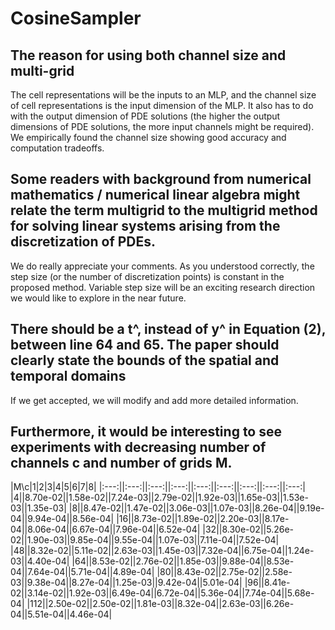 # CosineSampler


## __The reason for using both channel size and multi-grid__<br>
The cell representations will be the inputs to an MLP, and the channel size of cell representations is the input dimension of the MLP. It also has to do with the output dimension of PDE solutions (the higher the output dimensions of PDE solutions, the more input channels might be required). We empirically found the channel size showing good accuracy and computation tradeoffs.

## __Some readers with background from numerical mathematics / numerical linear algebra might relate the term multigrid to the multigrid method for solving linear systems arising from the discretization of PDEs.__<br>
We do really appreciate your comments. As you understood correctly, the step size (or the number of discretization points) is constant in the proposed method. Variable step size will be an exciting research direction we would like to explore in the near future. 

## __There should be a t^, instead of y^ in Equation (2), between line 64 and 65. The paper should clearly state the bounds of the spatial and temporal domains__<br>
If we get accepted, we will modify and add more detailed information.

## __Furthermore, it would be interesting to see experiments with decreasing number of channels c and number of grids M.__
|M\c|1|2|3|4|5|6|7|8|
|:---:||:---:||:---:||:---:||:---:||:---:||:---:||:---:||:---:|
|4||8.70e-02||1.58e-02||7.24e-03||2.79e-02||1.92e-03||1.65e-03||1.53e-03||1.35e-03|
|8||8.47e-02||1.47e-02||3.06e-03||1.07e-03||8.26e-04||9.19e-04||9.94e-04||8.56e-04|
|16||8.73e-02||1.89e-02||2.20e-03||8.17e-04||8.06e-04||6.67e-04||7.96e-04||6.52e-04|
|32||8.30e-02||5.26e-02||1.90e-03||9.85e-04||9.55e-04||1.07e-03||7.11e-04||7.52e-04|
|48||8.32e-02||5.11e-02||2.63e-03||1.45e-03||7.32e-04||6.75e-04||1.24e-03||4.40e-04|
|64||8.53e-02||2.76e-02||1.85e-03||9.88e-04||8.53e-04||7.64e-04||5.71e-04||4.89e-04|
|80||8.43e-02||2.75e-02||2.58e-03||9.38e-04||8.27e-04||1.25e-03||9.42e-04||5.01e-04|
|96||8.41e-02||3.14e-02||1.92e-03||6.49e-04||6.72e-04||5.36e-04||7.74e-04||5.68e-04|
|112||2.50e-02||2.50e-02||1.81e-03||8.32e-04||2.63e-03||6.26e-04||5.51e-04||4.46e-04|
